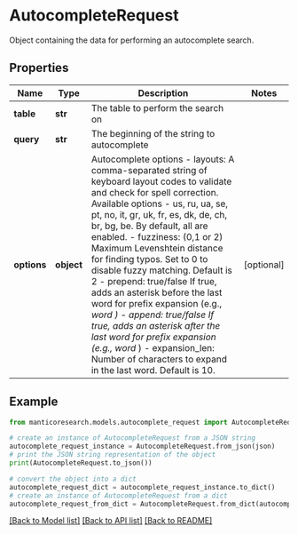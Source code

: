 # AutocompleteRequest

Object containing the data for performing an autocomplete search.

## Properties

Name | Type | Description | Notes
------------ | ------------- | ------------- | -------------
**table** | **str** | The table to perform the search on | 
**query** | **str** | The beginning of the string to autocomplete | 
**options** | **object** | Autocomplete options   - layouts: A comma-separated string of keyboard layout codes to validate and check for spell correction. Available options - us, ru, ua, se, pt, no, it, gr, uk, fr, es, dk, de, ch, br, bg, be. By default, all are enabled.   - fuzziness: (0,1 or 2) Maximum Levenshtein distance for finding typos. Set to 0 to disable fuzzy matching. Default is 2   - prepend: true/false If true, adds an asterisk before the last word for prefix expansion (e.g., *word )   - append:  true/false If true, adds an asterisk after the last word for prefix expansion (e.g., word* )   - expansion_len: Number of characters to expand in the last word. Default is 10.  | [optional] 

## Example

```python
from manticoresearch.models.autocomplete_request import AutocompleteRequest

# create an instance of AutocompleteRequest from a JSON string
autocomplete_request_instance = AutocompleteRequest.from_json(json)
# print the JSON string representation of the object
print(AutocompleteRequest.to_json())

# convert the object into a dict
autocomplete_request_dict = autocomplete_request_instance.to_dict()
# create an instance of AutocompleteRequest from a dict
autocomplete_request_from_dict = AutocompleteRequest.from_dict(autocomplete_request_dict)
```
[[Back to Model list]](../README.md#documentation-for-models) [[Back to API list]](../README.md#documentation-for-api-endpoints) [[Back to README]](../README.md)


